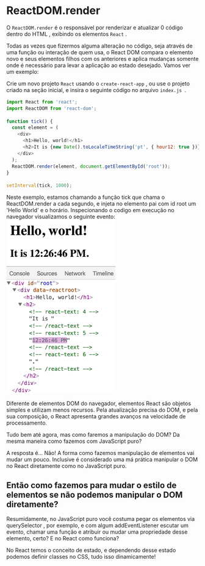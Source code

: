 # ReactDOM.render

O `ReactDOM.render` é o responsável por renderizar e atualizar 0 código dentro do HTML , exibindo os elementos `React` .

Todas as vezes que fizermos alguma alteração no código, seja através de uma função ou interação de quem usa, o React DOM compara o elemento novo e seus elementos filhos com os anteriores e aplica mudanças somente onde é necessário para levar a aplicação ao estado desejado. Vamos ver um exemplo:

Crie um novo projeto `React` usando o `create-react-app` , ou use o projeto criado na seção inicial, e insira o seguinte código no arquivo `index.js `.
```javascript
import React from 'react';
import ReactDOM from 'react-dom';

function tick() {
  const element = (
    <div>
      <h1>Hello, world!</h1>
      <h2>It is {new Date().toLocaleTimeString('pt', { hour12: true })}.</h2>
    </div>
  );
  ReactDOM.render(element, document.getElementById('root'));
}

setInterval(tick, 1000);
```
Neste exemplo, estamos chamando a função tick que chama o ReactDOM.render a cada segundo, e injeta no elemento pai com id root um 'Hello World' e o horário. Inspecionando o codigo em execução no navegador visualizamos o seguinte evento:
<img src="./../../img/ReactDOM-28f81dbff8339ee84d24a5cad9910a30.gif">

Diferente de elementos DOM do navegador, elementos React são objetos simples e utilizam menos recursos. Pela atualização precisa do DOM, e pela sua composição, o React apresenta grandes avanços na velocidade de processamento.

Tudo bem até agora, mas como faremos a manipulação do DOM? Da mesma maneira como fazemos com JavaScript puro?

A resposta é... Não! A forma como fazemos manipulação de elementos vai mudar um pouco. Inclusive é considerado uma má prática manipular o DOM no React diretamente como no JavaScript puro.


## Então como fazemos para mudar o estilo de elementos se não podemos manipular o DOM diretamente?
Resumidamente, no JavaScript puro você costuma pegar os elementos via querySelector , por exemplo, e com algum addEventListener escutar um evento, chamar uma função e atribuir ou mudar uma propriedade desse elemento, certo? E no React como funciona?

No React temos o conceito de estado, e dependendo desse estado podemos definir classes no CSS, tudo isso dinamicamente!
